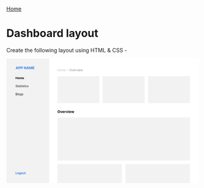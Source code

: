 [Home](../../README.md)

# Dashboard layout

Create the following layout using HTML & CSS - 

![alt text](../../public/images/layoutProblem-3.png)
